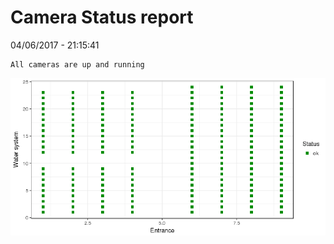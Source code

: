 Camera Status report
================
04/06/2017 - 21:15:41

    All cameras are up and running

![](camreport_files/figure-markdown_github/unnamed-chunk-2-1.png)
